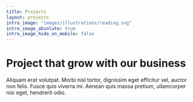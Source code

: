 ```yaml
---
title: Projects
layout: projects
intro_image: "images/illustrations/reading.svg"
intro_image_absolute: true
intro_image_hide_on_mobile: false
---
```


# Project that grow with our business

Aliquam erat volutpat. Morbi nisl tortor, dignissim eget efficitur vel, auctor non felis. Fusce quis viverra mi. Aenean quis massa pretium, ullamcorper nisi eget, hendrerit odio.
